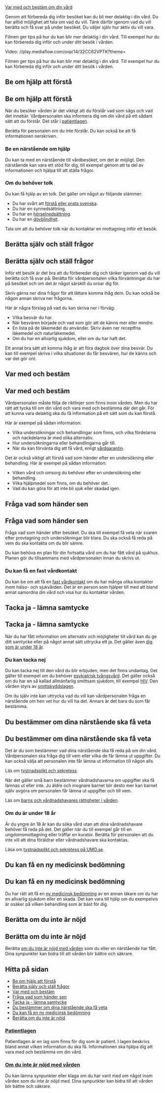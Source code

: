 [Var med och bestäm om din vård](https://www.1177.se/sa-fungerar-varden/var-med-och-bestam-om-din-vard/)

Genom att förbereda dig inför besöket kan du bli mer delaktig i din vård. Du har alltid möjlighet att tala om vad du vill. Tänk därför igenom vad du vill berätta och få svar på under besöket. Du väljer själv hur aktiv du vill vara.

Filmen ger tips på hur du kan blir mer delaktig i din vård. Till exempel hur du kan förbereda dig inför och under ditt besök i vården.

Video: //play.mediaflow.com/ovp/14/32CC62VPTK?theme=

Filmen ger tips på hur du kan blir mer delaktig i din vård. Till exempel hur du kan förbereda dig inför och under ditt besök i vården.

Be om hjälp att förstå
----------------------

Be om hjälp att förstå
----------------------

När du besöker vården är det viktigt att du förstår vad som sägs och vad det innebär. Vårdpersonalen ska informera dig om din vård på ett sådant sätt att du förstår. Det står i [patientlagen](https://www.1177.se/sa-fungerar-varden/var-med-och-bestam-om-din-vard/patientlagen/).

Berätta för personalen om du inte förstår. Du kan också be att få informationen nerskriven.

### Be en närstående om hjälp

Du kan ta med en närstående till vårdbesöket, om det är möjligt. Den närstående kan vara ett stöd för dig, till exempel genom att ta del av informationen och hjälpa till att ställa frågor.

### Om du behöver tolk

Du kan få hjälp av en tolk. Det gäller om något av följande stämmer:

*   Du har svårt att [förstå eller prata svenska](https://www.1177.se/sa-fungerar-varden/vard-om-du-kommer-fran-ett-annat-land/tolkning-till-mitt-sprak/#section-149874).
*   Du har en synnedsättning.
*   Du har en [hörselnedsättning](https://www.1177.se/undersokning-behandling/hjalpmedel/hjalpmedel-for-kognition-och-kommunikation/tolktjanster-vid-funktionsnedsattning/).
*   Du har en [dövblindhet](https://www.1177.se/undersokning-behandling/hjalpmedel/hjalpmedel-for-kognition-och-kommunikation/tolktjanster-vid-funktionsnedsattning/).

Tala om att du behöver tolk när du kontaktar en mottagning inför ett besök.

Berätta själv och ställ frågor
------------------------------

Berätta själv och ställ frågor
------------------------------

Inför ett besök är det bra att du förbereder dig och tänker igenom vad du vill berätta och få svar på. Berätta för vårdpersonalen vilka förväntningar du har på besöket och om det är något särskilt du oroar dig för.

Skriv gärna ner dina frågor för att lättare komma ihåg dem. Du kan också be någon annan skriva ner frågorna.

Här är några förslag på vad du kan skriva ner i förväg:

*   Vilka besvär du har.
*   När besvären började och vad som gör att de känns mer eller mindre.
*   En lista på de läkemedel du använder. Skriv även ner receptfria läkemedel och naturläkemedel.
*   Om du har en allvarlig sjukdom, eller om du har haft det.

Ett annat bra sätt att komma ihåg är att föra dagbok över dina besvär. Du kan till exempel skriva i vilka situationer du får besvären, hur de känns och var det gör ont.

Var med och bestäm
------------------

Var med och bestäm
------------------

Vårdpersonalen måste följa de riktlinjer som finns inom vården. Men du har rätt att tycka till om din vård och vara med och bestämma där det går. För att kunna vara delaktig ska du få information på ett sätt som du kan förstå.

Här är exempel på sådan information:

*   Vilka undersökningar och behandlingar som finns, och vilka fördelarna och nackdelarna är med olika alternativ.
*   Hur undersökningarna eller behandlingarna går till.
*   När du kan förvänta dig att få vård, enligt [vårdgarantin](https://www.1177.se/sa-fungerar-varden/lagar-och-bestammelser/vardgaranti/).

Det är också viktigt att förstå vad som händer efter en undersökning eller behandling. Här är exempel på sådan information:

*   Vilken vård och omsorg du behöver efter en undersökning eller behandling.
*   Vilka hjälpmedel som finns, om du behöver det.
*   Vad du kan göra för att inte bli sjuk eller skadad igen.

Fråga vad som händer sen
------------------------

Fråga vad som händer sen
------------------------

Fråga vad som händer efter besöket. Du ska till exempel få veta när svaren efter provtagning och undersökningar blir klara. Du ska också få reda på vem du ska kontakta om du blir sämre.

Du kan behöva en plan för din fortsatta vård om du har fått vård på sjukhus. Planen gör du tillsammans med vårdpersonalen innan du skrivs ut.

### Du kan få en fast vårdkontakt

Du kan be om att få en [fast vårdkontakt](https://www.1177.se/sa-fungerar-varden/sa-samarbetar-vard-och-omsorg/fast-vardkontakt---din-hjalp-i-vard-och-omsorg/) om du har många olika kontakter inom hälso- och sjukvården. Det är en person som hjälper till med att bland annat samordna din vård och visa hur du kontaktar vården.

Tacka ja - lämna samtycke
-------------------------

Tacka ja - lämna samtycke
-------------------------

När du har fått information om alternativ och möjligheter till vård kan du ge ditt samtycke eller på något annat sätt uttrycka ett ja. Det gäller även [dig som är under 18 år](https://www.1177.se/sa-fungerar-varden/var-med-och-bestam-om-din-vard/barns-och-vardnadshavares-rattigheter-i-varden/).

### Du kan tacka nej

Du kan tacka nej till den vård du blir erbjuden, men det finns undantag. Det gäller till exempel om du behöver [psykiatrisk tvångsvård](https://www.1177.se/sa-fungerar-varden/lagar-och-bestammelser/lagar-i-varden/lagen-om-psykiatrisk-tvangsvard/). Det gäller också om du har en så kallad allmänfarlig smittsam sjukdom, till exempel [HIV](https://www.1177.se/sjukdomar--besvar/konsorgan/konssjukdomar/hiv-och-aids/). Den vården styrs av [smittskyddslagen](https://www.1177.se/sa-fungerar-varden/lagar-och-bestammelser/lagar-i-varden/smittskyddslagen/).

Om du själv inte kan uttrycka vad du vill kan vårdpersonalen fråga en närstående om hen vet hur du vill ha det. Annars är det bara du som får bestämma.

Du bestämmer om dina närstående ska få veta
-------------------------------------------

Du bestämmer om dina närstående ska få veta
-------------------------------------------

Det är du som bestämmer vad dina närstående ska få reda på om din vård. Vårdpersonalen ska fråga dig till vem eller vilka de får lämna ut uppgifter. Du kan också välja att personalen inte får lämna ut information till någon alls.

Läs om [tystnadsplikt och sekretess](https://www.1177.se/sa-fungerar-varden/sa-skyddas-och-hanteras-dina-uppgifter/tystnadsplikt-och-sekretess/).

När det gäller små barn bestämmer vårdnadshavarna om uppgifter ska få lämnas ut eller inte. Ju äldre och mognare barnet blir desto mer kan barnet själv avgöra om personalen får lämna ut uppgifter och till vem.

Läs om [barns och vårdnadshavares rättigheter i vården](https://www.1177.se/sa-fungerar-varden/var-med-och-bestam-om-din-vard/barns-och-vardnadshavares-rattigheter-i-varden/).

### Om du är under 18 år

Är du yngre än 18 år kan du söka vård utan att dina vårdnadshavare behöver få reda på det. Det gäller när du till exempel går till en ungdomsmottagning eller träffar en kurator. Berätta för personalen att du inte vill att dina föräldrar eller vårdnadshavare ska kontaktas.

Läsa om [tystnadsplikt och sekretess på UMO.se](https://www.1177.se/lankbiblioteket/nationella-lankar/u/umo--startsida/tystnadsplikt-och-sekretess/).

Du kan få en ny medicinsk bedömning
-----------------------------------

Du kan få en ny medicinsk bedömning
-----------------------------------

Du har rätt att få en [ny medicinsk bedömning](https://www.1177.se/sa-fungerar-varden/om-du-inte-ar-nojd/ny-medicinsk-bedomning/) av en annan läkare om du har en allvarlig sjukdom eller en skada. Det kan vara till hjälp om du exempelvis är osäker på vilken behandling som är bäst för dig. 

Berätta om du inte är nöjd
--------------------------

Berätta om du inte är nöjd
--------------------------

Berätta [om du inte är nöjd med vården](https://www.1177.se/sa-fungerar-varden/om-du-inte-ar-nojd/om-du-inte-ar-nojd-med-varden/) som du eller en närstående har fått. Dina synpunkter kan bidra till att vården blir bättre och säkrare.

Hitta på sidan
--------------

*   [Be om hjälp att förstå](https://www.1177.se/sa-fungerar-varden/var-med-och-bestam-om-din-vard/tips-infor-ditt-besok-i-varden/#section-17925)
*   [Berätta själv och ställ frågor](https://www.1177.se/sa-fungerar-varden/var-med-och-bestam-om-din-vard/tips-infor-ditt-besok-i-varden/#section-17926)
*   [Var med och bestäm](https://www.1177.se/sa-fungerar-varden/var-med-och-bestam-om-din-vard/tips-infor-ditt-besok-i-varden/#section-17927)
*   [Fråga vad som händer sen](https://www.1177.se/sa-fungerar-varden/var-med-och-bestam-om-din-vard/tips-infor-ditt-besok-i-varden/#section-17931)
*   [Tacka ja - lämna samtycke](https://www.1177.se/sa-fungerar-varden/var-med-och-bestam-om-din-vard/tips-infor-ditt-besok-i-varden/#section-17929)
*   [Du bestämmer om dina närstående ska få veta](https://www.1177.se/sa-fungerar-varden/var-med-och-bestam-om-din-vard/tips-infor-ditt-besok-i-varden/#section-17930)
*   [Du kan få en ny medicinsk bedömning](https://www.1177.se/sa-fungerar-varden/var-med-och-bestam-om-din-vard/tips-infor-ditt-besok-i-varden/#section-17932)
*   [Berätta om du inte är nöjd](https://www.1177.se/sa-fungerar-varden/var-med-och-bestam-om-din-vard/tips-infor-ditt-besok-i-varden/#section-17933)

### [Patientlagen](https://www.1177.se/sa-fungerar-varden/var-med-och-bestam-om-din-vard/patientlagen/)

Patientlagen är en lag som finns för dig som är patient. I lagen beskrivs bland annat vilken information du ska få. Informationen ska hjälpa dig att vara med och bestämma om din vård.

### [Om du inte är nöjd med vården](https://www.1177.se/sa-fungerar-varden/om-du-inte-ar-nojd/om-du-inte-ar-nojd-med-varden/)

Du kan lämna synpunkter eller klaga om du har varit med om något inom vården som du inte är nöjd med. Dina synpunkter kan bidra till att vården blir bättre och säkrare.
